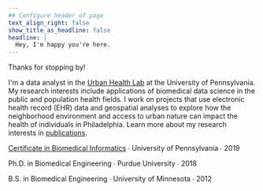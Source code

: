 ```yaml
---
## Configure header of page
text_align_right: false
show_title_as_headline: false
headline: |
  Hey, I'm happy you're here.
---
```


<!-- this is a subheadline -->
Thanks for stopping by!

I'm a data analyst in the [Urban Health Lab](https://www.urbanhealthlab.org/) at the University of Pennsylvania. My research interests include applications of biomedical data science in the public and population health fields. I work on projects that use electronic health record (EHR) data and geospatial analyses to explore how the neighborhood environment and access to urban nature can impact the health of individuals in Philadelphia. Learn more about my research interests in [publications](/publication).

<i class="fas fa-certificate pr2"></i>[Certificate in Biomedical Informatics](https://www.med.upenn.edu/mbmi/certificate.html)  &#8729;  University of Pennsylvania  &#8729;  2019

<i class="fas fa-graduation-cap pr2"></i>Ph.D. in Biomedical Engineering  &#8729;
 Purdue University  &#8729;  2018

<i class="fas fa-graduation-cap pr2"></i>B.S. in Biomedical Engineering  &#8729;
    University of Minnesota  &#8729;  2012
